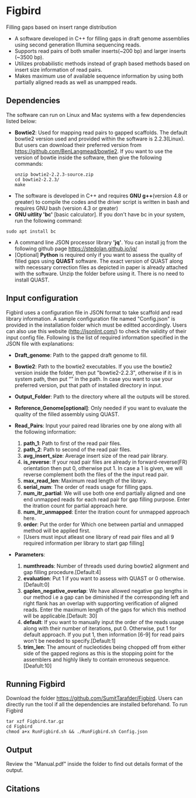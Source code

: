 # Figbird
Filling gaps based on insert range distribution
- A software developed in C++ for filling gaps in draft genome assemblies using second generation Illumina sequencing reads.
- Supports read pairs of both smaller inserts(~200 bp) and larger inserts (~3500 bp).
- Utilizes probabilistic methods instead of graph based methods based on insert size information of read pairs.
- Makes maximum use of available sequence information by using both partially aligned reads as well as unampped reads.

## Dependencies
The software can run on Linux and Mac systems with a few dependencies listed below:

- <strong>Bowtie2</strong>: Used for mapping read pairs to gapped scaffolds. The default bowtie2 version used and provided within the software is 2.2.3(Linux). But users can download their preferred version from https://github.com/BenLangmead/bowtie2. If you want to use the version of bowtie inside the software, then  give the following commands:
  ```
  unzip bowtie2-2.2.3-source.zip
  cd bowtie2-2.2.3/
  make
  ```
- The software is developed in C++ and requires <strong>GNU g++</strong>(version 4.8 or greater) to compile the codes and the driver script is written in bash and requires GNU bash (version 4.3 or greater)
- <strong>GNU uitlity 'bc'</strong> [basic calculator]. If you don't have bc in your system, run the following command:
```
sudo apt install bc
```
- A command line JSON processor library <strong>'jq'</strong>. You can install jq from the following github page https://stedolan.github.io/jq/
- [Optional] <strong>Python</strong> is required only if you want to assess the quality of filled gaps using <strong>QUAST</strong> software. The exact version of QUAST along with necessary correction files as depicted in paper is already attached with the software. Unzip the folder before using it. There is no need to install QUAST.

## Input configuration 
Figbird uses a configuration file in JSON format to take scaffold and read library information. A sample configuration file named "Config.json" is provided in the installation folder which must be editted accordingly. Users can also use this website (http://jsonlint.com/) to check the validity of their input config file. Following is the list of required information specified in the JSON file with explanations:

- <strong>Draft_genome</strong>: Path to the gapped draft genome to fill.
- <strong>Bowtie2</strong>: Path to the bowtie2 executables. If you use the bowtie2 version inside the folder, then put "bowtie2-2.2.3", otherwise if it is in system path, then put “” in the path. In case you want to use your preferred version, put that path of installed directory in input.
- <strong>Output_Folder</strong>: Path to the directory where all the outputs will be stored. 
- <strong>Reference_Genome[optional]</strong>: Only needed if you want to evaluate the quality of the filled assembly using QUAST.
- <strong>Read_Pairs</strong>: Input your paired read libraries one by one along with all the following information:
	
	1. <strong>path_1</strong>: Path to first of the read pair files.
 	2. <strong>path_2</strong>: Path to second of the read pair files.
	3. <strong>avg_insert_size</strong>: Average insert size of the read pair library.
	4. <strong>is_reverse</strong>: If your read pair files are already in forward-reverse(FR) orientation then put 0, otherwise put 1. In case a 1 is given, we will reverse complement both the files of the the input read pair.
	5. <strong>max_read_len</strong>: Maximum read length of the library.
	6. <strong>serial_num</strong>: The order of reads usage for filling gaps.
	7. <strong>num_itr_partial</strong>: We will use both one end partially aligned and one end unmapped reads for each read pair for gap filling purpose. Enter the itration count for partial approach here.
	8. <strong>num_itr_unmapped</strong>: Enter the itration count for unmapped approach here.
	9. <strong>order</strong>: Put the order for Which one between partial and unmapped method will be applied first.
	
	* [Users must input atleast one library of read pair files and all 9 required information per library to start gap filling] 
	
- <strong>Parameters</strong>: 
	1. <strong>numthreads</strong>: Number of threads used during bowtie2 alignment and gap filling procedure.[Default:4]
	2. <strong>evaluation</strong>: Put 1 if you want to assess with QUAST or 0 otherwise.[Default:0]
	3. <strong>gaplen_negative_overlap</strong>: We have allowed negative gap lengths in our method i.e a gap can be diminished if the corresponding left and right flank has an overlap with supporting verification of aligned reads. Enter the maximum length of the gaps for which this method will be applicable.[Default: 30]
	4. <strong>default</strong>: If you want to manually input the order of the reads usage along with their number of iterations, put 0. Otherwise, put 1 for default approach. If you put 1, then information [6-9] for read pairs won't be needed to specify.[Default:1]
	5. <strong>trim_len</strong>: The amount of nucleotides being chopped off from either side of the gapped regions as this is the stopping point for the assemblers and highly likely to contain erroneous sequence.[Deafult:10]
	
## Running Figbird
Download the folder https://github.com/SumitTarafder/Figbird. Users can directly run the tool if all the dependencies are installed beforehand.
To run Figbird
```
tar xzf Figbird.tar.gz
cd Figbird
chmod a+x RunFigbird.sh && ./RunFigbird.sh Config.json
```
## Output
Review the "Manual.pdf" inside the folder to find out details format of the output.

## Citations

